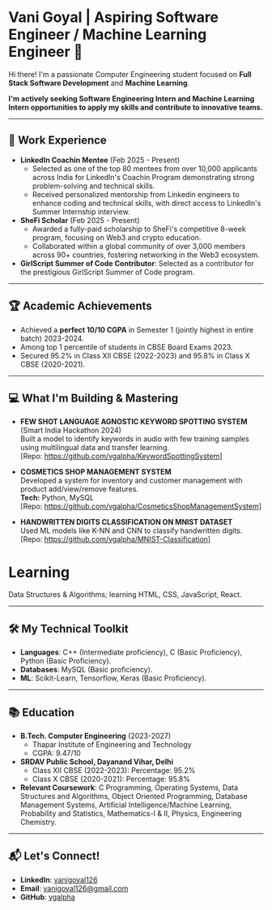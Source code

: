 # Vani Goyal | Aspiring Software Engineer / Machine Learning Engineer 👋

Hi there! I'm a passionate Computer Engineering student focused on **Full Stack Software Development** and **Machine Learning**.

**I'm actively seeking Software Engineering Intern and Machine Learning Intern opportunities to apply my skills and contribute to innovative teams.**

---

## 💼 Work Experience

* **LinkedIn Coachin Mentee** (Feb 2025 - Present)
    * Selected as one of the top 80 mentees from over 10,000 applicants across India for LinkedIn's Coachin Program demonstrating strong problem-solving and technical skills.
    * Received personalized mentorship from Linkedin engineers to enhance coding and technical skills, with direct access to LinkedIn's Summer Internship interview.
* **SheFi Scholar** (Feb 2025 - Present)
    * Awarded a fully-paid scholarship to SheFi's competitive 8-week program, focusing on Web3 and crypto education.
    * Collaborated within a global community of over 3,000 members across 90+ countries, fostering networking in the Web3 ecosystem.
* **GirlScript Summer of Code Contributor**: Selected as a contributor for the prestigious GirlScript Summer of Code program.

---

## 🏆 Academic Achievements

* Achieved a **perfect 10/10 CGPA** in Semester 1 (jointly highest in entire batch) 2023-2024.
* Among top 1 percentile of students in CBSE Board Exams 2023.
* Secured 95.2% in Class XII CBSE (2022-2023) and 95.8% in Class X CBSE (2020-2021).

---

## 💻 What I'm Building & Mastering

* **FEW SHOT LANGUAGE AGNOSTIC KEYWORD SPOTTING SYSTEM** (Smart India Hackathon 2024)  
  Built a model to identify keywords in audio with few training samples using multilingual data and transfer learning.  
  [Repo: https://github.com/vgalpha/KeywordSpottingSystem]

* **COSMETICS SHOP MANAGEMENT SYSTEM**  
  Developed a system for inventory and customer management with product add/view/remove features.  
  **Tech:** Python, MySQL  
  [Repo: https://github.com/vgalpha/CosmeticsShopManagementSystem]

* **HANDWRITTEN DIGITS CLASSIFICATION ON MNIST DATASET**  
  Used ML models like K-NN and CNN to classify handwritten digits.  
  [Repo: https://github.com/vgalpha/MNIST-Classification]

# Learning
Data Structures & Algorithms; learning HTML, CSS, JavaScript, React.

---

## 🛠️ My Technical Toolkit

* **Languages**: C++ (Intermediate proficiency), C (Basic Proficiency), Python (Basic Proficiency).
* **Databases**: MySQL (Basic proficiency).
* **ML**: Scikit-Learn, Tensorflow, Keras (Basic Proficiency).

---

## 📚 Education

* **B.Tech. Computer Engineering** (2023-2027)
    * Thapar Institute of Engineering and Technology
    * CGPA: 9.47/10
* **SRDAV Public School, Dayanand Vihar, Delhi**
    * Class XII CBSE (2022-2023): Percentage: 95.2%
    * Class X CBSE (2020-2021): Percentage: 95.8%
* **Relevant Coursework**: C Programming, Operating Systems, Data Structures and Algorithms, Object Oriented Programming, Database Management Systems, Artificial Intelligence/Machine Learning, Probability and Statistics, Mathematics-I & II, Physics, Engineering Chemistry.

---

## 📬 Let's Connect!

* **LinkedIn**: [vanigoyal126](https://www.linkedin.com/in/vanigoyal126/)
* **Email**: vanigoyal126@gmail.com
* **GitHub**: [vgalpha](https://github.com/vgalpha)
